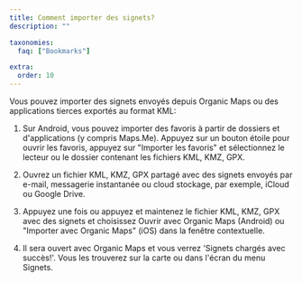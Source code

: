 ```yaml
---
title: Comment importer des signets?
description: ""

taxonomies:
  faq: ["Bookmarks"]

extra:
  order: 10
---
```


Vous pouvez importer des signets envoyés depuis Organic Maps ou des applications tierces exportés au format KML:

1. Sur Android, vous pouvez importer des favoris à partir de dossiers et d'applications (y compris Maps.Me). Appuyez sur un bouton étoile pour ouvrir les favoris, appuyez sur "Importer les favoris" et sélectionnez le lecteur ou le dossier contenant les fichiers KML, KMZ, GPX.

2. Ouvrez un fichier KML, KMZ, GPX partagé avec des signets envoyés par e-mail, messagerie instantanée ou cloud stockage, par exemple, iCloud ou Google Drive.

3. Appuyez une fois ou appuyez et maintenez le fichier KML, KMZ, GPX avec des signets et choisissez Ouvrir avec Organic Maps (Android) ou "Importer avec Organic Maps" (iOS) dans la fenêtre contextuelle.

4. Il sera ouvert avec Organic Maps et vous verrez 'Signets chargés avec succès!'. Vous les trouverez sur la carte ou dans l'écran du menu Signets.

